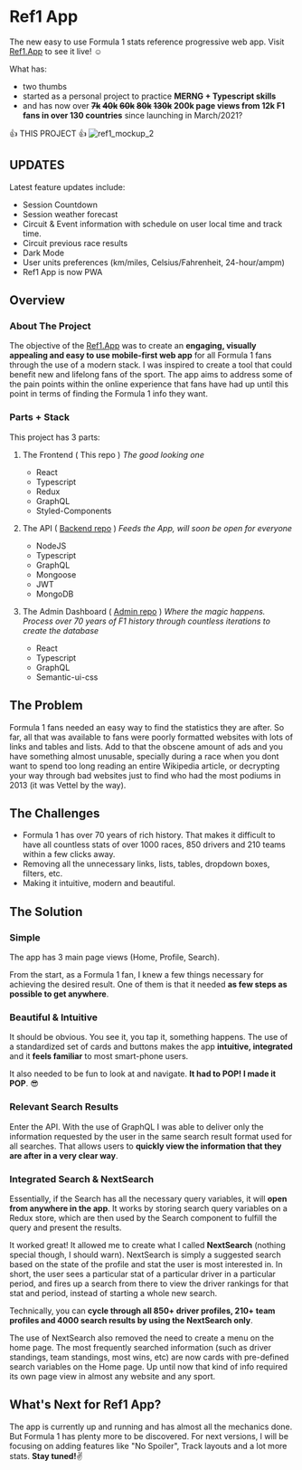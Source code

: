 # Ref1 App

The new easy to use Formula 1 stats reference progressive web app. Visit [Ref1.App](https://ref1.app) to see it live! :relaxed:

What has: 
  * two thumbs 
  * started as a personal project to practice **MERNG + Typescript skills**
  * and has now over **~~7k~~ ~~40k~~ ~~60k~~ ~~80k~~ ~~130k~~ 200k page views from 12k F1 fans in over 130 countries** since launching in March/2021? 
  
  :+1: THIS PROJECT :+1:
![ref1_mockup_2](https://user-images.githubusercontent.com/64691675/113371172-710b6a00-93b1-11eb-90fd-d2e883a4a0c7.png)

## UPDATES

Latest feature updates include:
  * Session Countdown
  * Session weather forecast
  * Circuit & Event information with schedule on user local time and track time.
  * Circuit previous race results
  * Dark Mode
  * User units preferences (km/miles, Celsius/Fahrenheit, 24-hour/ampm)
  * Ref1 App is now PWA


## Overview

### About The Project

The objective of the [Ref1.App](https://ref1.app) was to create an **engaging, visually appealing and easy to use mobile-first web app** for all Formula 1 fans through the use of a modern stack. I was inspired to create a tool that could benefit new and lifelong fans of the sport. The app aims to address some of the pain points within the online experience that fans have had up until this point in terms of finding the Formula 1 info they want.

 
### Parts + Stack

This project has 3 parts:

 1. The Frontend ( This repo ) *The good looking one*
 
    * React 
    * Typescript
    * Redux
    * GraphQL
    * Styled-Components
     
 2. The API  ( [Backend repo](https://github.com/claudiovf/ref1-Backend) ) *Feeds the App, will soon be open for everyone*
    * NodeJS
    * Typescript
    * GraphQL
    * Mongoose
    * JWT
    * MongoDB 
    
 3. The Admin Dashboard ( [Admin repo](https://github.com/claudiovf/ref1-admin) ) *Where the magic happens. Process over 70 years of F1 history through countless iterations to create the database*
    * React
    * Typescript
    * GraphQL 
    * Semantic-ui-css
    

## The Problem

Formula 1 fans needed an easy way to find the statistics they are after. So far, all that was available to fans were poorly formatted websites with lots of links and tables and lists. Add to that the obscene amount of ads and you have something almost unusable, specially during a race when you dont want to spend too long reading an entire Wikipedia article, or decrypting your way through bad websites just to find who had the most podiums in 2013 (it was Vettel by the way). 


## The Challenges

 * Formula 1 has over 70 years of rich history. That makes it difficult to have all countless stats of over 1000 races, 850 drivers and 210 teams within a few clicks away.
 *  Removing all the unnecessary links, lists, tables, dropdown boxes, filters, etc.
 *  Making it intuitive, modern and beautiful.


## The Solution

### Simple

The app has 3 main page views (Home, Profile, Search).

From the start, as a Formula 1 fan, I knew a few things necessary for achieving the desired result. One of them is that it needed **as few steps as possible to get anywhere**.


### Beautiful & Intuitive 

It should be obvious. You see it, you tap it, something happens. The use of a standardized set of cards and buttons makes the app **intuitive, integrated** and it **feels familiar** to most smart-phone users.

It also needed to be fun to look at and navigate. **It had to POP! I made it POP**. :sunglasses:  


### Relevant Search Results

Enter the API. With the use of GraphQL I was able to deliver only the information requested by the user in the same search result format used for all searches. That allows users to **quickly view the information that they are after in a very clear way**.


### Integrated Search & NextSearch

Essentially, if the Search has all the necessary query variables, it will **open from anywhere in the app**. It works by storing search query variables on a Redux store, which are then used by the Search component to fulfill the query and present the results. 

It worked great! It allowed me to create what I called **NextSearch** (nothing special though, I should warn). NextSearch is simply a suggested search based on the state of the profile and stat the user is most interested in. In short, the user sees a particular stat of a particular driver in a particular period, and fires up a search from there to view the driver rankings for that stat and period, instead of starting a whole new search.

Technically, you can **cycle through all 850+ driver profiles, 210+ team profiles and 4000 search results by using the NextSearch only**. 

The use of NextSearch also removed the need to create a menu on the home page. The most frequently searched information (such as driver standings, team standings, most wins, etc) are now cards with pre-defined search variables on the Home page. Up until now that kind of info required its own page view in almost any website and any sport. 


## What's Next for Ref1 App?

The app is currently up and running and has almost all the mechanics done. But Formula 1 has plenty more to be discovered. For next versions, I will be focusing on adding features like "No Spoiler", Track layouts and a lot more stats. **Stay tuned!**:v: 

